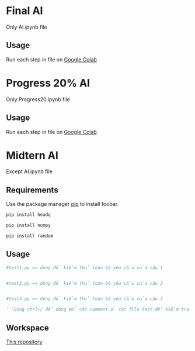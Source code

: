 # Final AI
Only AI.ipynb file

## Usage
Run each step in file on [Google Colab](https://colab.research.google.com/github/trngbro/AI/blob/main/AI.ipynb)

# Progress 20% AI
Only Progress20.ipynb file

## Usage
Run each step in file on [Google Colab](https://colab.research.google.com/github/trngbro/AI/blob/main/Progress20.ipynb)


# Midtern AI 
Except AI.ipynb file
## Requirements
Use the package manager [pip](https://pip.pypa.io/en/stable/) to install foobar.

```bash
pip install headq
```

```bash
pip install numpy
```

```bash
pip install random
```

## Usage

```python
#test1.py => dùng để kiểm thử toàn bộ yêu cầu của câu 1


#test2.py => dùng để kiểm thử toàn bộ yêu cầu của câu 2


#test3.py => dùng để kiểm thử toàn bộ yêu cầu của câu 3

'''Dùng ctrl+/ để đóng mở các comment ở các file test để kiểm tra bài toán'''
```


## Workspace

[This repository](https://github.com/trngbro/AI)
